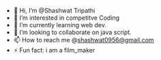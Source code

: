 - 👋 Hi, I’m @Shashwat Tripathi
- 👀 I’m interested in competitve Coding
- 🌱 I’m currently learning web dev.
- 💞️ I’m looking to collaborate on java script.
- 📫 How to reach me @shashwat0956@gmail.com
- ⚡ Fun fact: i am a film_maker

<!---
sasw8t/sasw8t is a ✨ special ✨ repository because its `README.md` (this file) appears on your GitHub profile.
You can click the Preview link to take a look at your changes.
--->
